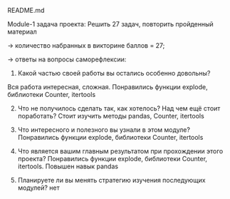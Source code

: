 README.md

Module-1
задача проекта: Решить 27 задач, повторить пройденный материал

→ количество набранных в викторине баллов = 27;

→ ответы на вопросы саморефлексии:

1. Какой частью своей работы вы остались особенно довольны?

Вся работа интересная, сложная. Понравились функции explode, библиотеки Counter, itertools

2. Что не получилось сделать так, как хотелось? Над чем ещё стоит поработать?
Стоит изучить методы pandas, Counter, itertools

3. Что интересного и полезного вы узнали в этом модуле?
Понравились функции explode, библиотеки Counter, itertools

4. Что является вашим главным результатом при прохождении этого проекта?
Понравились функции explode, библиотеки Counter, itertools. Повышен навык pandas

5. Планируете ли вы менять стратегию изучения последующих модулей?
нет